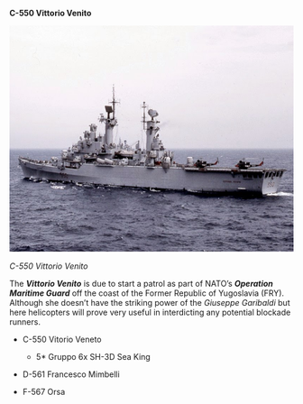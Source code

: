 **C-550 Vittorio Venito**

<img src="/assets\images\nato\it\navy\carriers\vitorio-veneto\image1.jpg" style="width:6.27083in;height:4.17794in" />

*C-550 Vittorio Venito*

The ***Vittorio Venito*** is due to start a patrol as part of NATO’s
***Operation Maritime Guard*** off the coast of the Former Republic of
Yugoslavia (FRY). Although she doesn’t have the striking power of the
*Giuseppe Garibaldi* but here helicopters will prove very useful in
interdicting any potential blockade runners.

-   C-550 Vitorio Veneto

    -   5\* Gruppo 6x SH-3D Sea King

-   D-561 Francesco Mimbelli

-   F-567 Orsa
